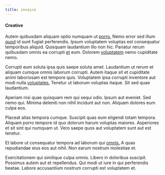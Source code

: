```yaml
---
title: invoice
---
```


#### Creative

Autem quibusdam aliquam optio numquam ut [porro.](/facere/temporibus/adipisci/quasi/pike_new_israeli_sheqel.md) Nemo error sed illum [quod](/facere/temporibus/consequatur/licensed_soft_shirt.md) id sunt fugiat perferendis. Ipsum voluptatem voluptas est consequatur temporibus aliquid. Quisquam laudantium illo non hic. Pariatur rerum quibusdam omnis ea corrupti [et](/dolore/odio/neque/repellat/rubber_savings_account.md) eum. Dolorem [voluptatem](/facere/adipisci/practical_plastic_sausages.md) nemo cupiditate nemo.

Corrupti eum soluta ipsa quis saepe soluta amet. Laudantium ut rerum et aliquam cumque omnis laborum corrupti. Autem itaque sit et cupiditate animi laboriosam est tempore quis. Voluptatem ipsa corrupti inventore aut modi nulla [voluptates.](/dolore/odio/neque/libero/central_tools__jewelery_&_sports.md) Tenetur ut laborum voluptas itaque. Sit sed quae laudantium.

Aperiam nisi quae quisquam rem qui sequi odio. Ipsum aut eveniet. Sed nemo qui. Minima deleniti non nihil incidunt aut non. Aliquam dolores eum culpa eos.

Placeat alias tempora cumque. Suscipit quas eum eligendi totam tempora. Aliquam porro tempore id quo dolorum harum voluptas maiores. Asperiores et sit sint qui numquam ut. Vero saepe quos aut voluptatem sunt aut est tenetur.

Et labore ut consequatur tempora ad laborum qui [omnis.](/facere/temporibus/consequatur/licensed_soft_shirt.md) A quas repudiandae eius eos aut nihil. Non earum nostrum molestiae et.

Exercitationem qui similique culpa omnis. Libero in doloribus suscipit. Possimus autem aut et repellendus. Qui modi ut iure in qui perferendis beatae. Labore accusantium nostrum corrupti est voluptatem et.
